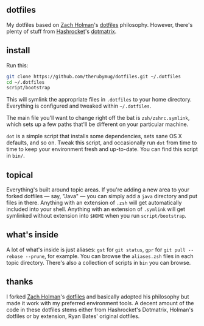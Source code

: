 ## dotfiles

My dotfiles based on [Zach Holman](https://github.com/holman)'s [dotfiles](https://github.com/holman/dotfiles) philosophy. However, there's plenty of stuff from [Hashrocket](https://github.com/hashrocket)'s [dotmatrix](https://github.com/hashrocket/dotmatrix).

## install

Run this:

```sh
git clone https://github.com/therubymug/dotfiles.git ~/.dotfiles
cd ~/.dotfiles
script/bootstrap
```

This will symlink the appropriate files in `.dotfiles` to your home directory.
Everything is configured and tweaked within `~/.dotfiles`.

The main file you'll want to change right off the bat is `zsh/zshrc.symlink`,
which sets up a few paths that'll be different on your particular machine.

`dot` is a simple script that installs some dependencies, sets sane OS X
defaults, and so on. Tweak this script, and occasionally run `dot` from
time to time to keep your environment fresh and up-to-date. You can find
this script in `bin/`.

## topical

Everything's built around topic areas. If you're adding a new area to your
forked dotfiles — say, "Java" — you can simply add a `java` directory and put
files in there. Anything with an extension of `.zsh` will get automatically
included into your shell. Anything with an extension of `.symlink` will get
symlinked without extension into `$HOME` when you run `script/bootstrap`.

## what's inside

A lot of what's inside is just aliases: `gst` for `git status`, `gpr` for `git
pull --rebase --prune`, for example. You can browse the `aliases.zsh` files in
each topic directory. There's also a collection of scripts in `bin` you can
browse.

## thanks

I forked [Zach Holman](http://github.com/holman)'s
[dotfiles](http://github.com/holman/dotfiles) and basically adopted his philosophy
but made it work with my preferred environment tools.
A decent amount of the code in these dotfiles stems either from Hashrocket's Dotmatrix, Holman's dotfiles or by extension,
Ryan Bates' original dotfiles.
